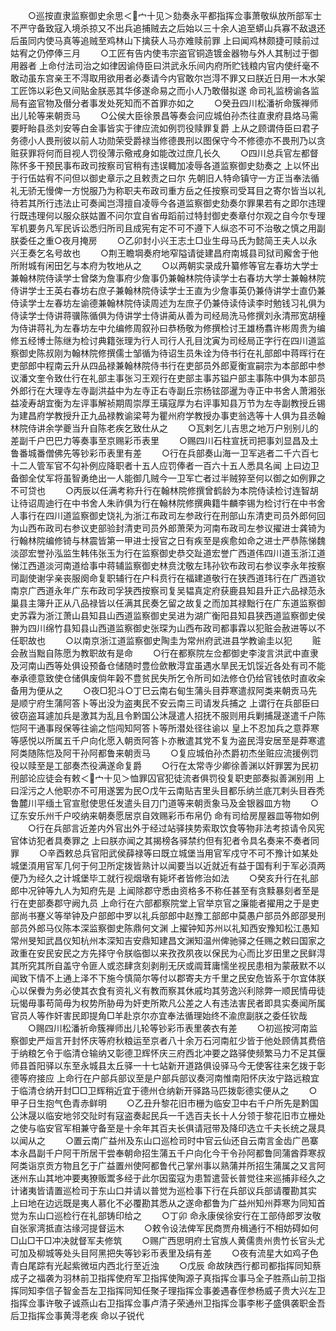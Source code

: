 <!-- { "loadSidebar": true } -->
　　○巡按直隶监察御史余思＜宀十见＞劾奏永平都指挥佥事萧敬纵放所部军士不严守备致寇入境杀掠又不出兵追捕贼去之后始以三十余人追至蟒山兵寡不敌退还后虽同内使马真等追贼至鸡林山下擒获人马亦难赎前罪  上曰闻鸡林颇捷可赎前过姑宥之仍停俸三月
　　○工匠有告内使韦宗盗官铜造镀金器物与外人其制过于御用器者  上命付法司治之如律因谕侍臣曰洪武永乐间内府所贮钱粮内官内使纤毫不敢动虽东宫亲王不淂取用欲用者必奏请今内官敢尔岂淂不罪又曰朕近日用一木水架工匠饰以彩色又间贴金朕恶其华侈遂命易之而小人乃敢僣拟遂  命司礼监榜谕各监局有盗官物及僣分者事发处死知而不首罪亦如之
　　○癸丑四川松潘祈命簇禅师出儿轮等来朝贡马
　　○公侯大臣徐景昌等奏会问应城伯孙杰往直隶府县烙马需要盱眙县丞刘安等白金事皆实于律应流如例罚役赎罪复爵  上从之顾谓侍臣曰君子务德小人畏刑彼以前人功勋荣受爵禄当修德畏刑以图保守今不修德亦不畏刑乃以贪赃获罪将何而目视人罚役薄示儆戒身如能改过庶几长久
　　○四川总兵官左都督陈怀多干预民事布政司按察司官稍有违误輙加凌辱各道监察御史劾奏之  上以怀出于行伍姑宥不问但以御史章示之且敕责之曰尔  先朝旧人特命镇守一方正当奉法循礼无骄无慢俾一方悦服乃为称职夫布政司重方岳之任按察司受耳目之寄尔皆当以礼待若其所行违法止可奏闻岂淂擅自凌辱今各道监察御史劾奏尔罪果若有之即尔违理行既违理何以服众朕姑置不问尔宜自省毋蹈前过特封御史奏章付尔观之自今尔专理军机要务凡军民诉讼悉归所司且成宪有定不可不遵下人纵恣不可不治敬之慎之用副朕委任之重○夜月掩房
　　○乙卯封小兴王志土□业生母马氏为懿简王夫人以永兴王奏乞名号故也
　　○荆王瞻堈奏府地窄隘请徙建昌府南城县司狱司廨舍于他所附城有闲田乞与本府为牧地从之
　　○以两朝实录成升纂修等官左春坊大学士兼翰林院侍读学士曾棨为詹事府少詹事仍兼翰林院侍读学士右春坊大学士兼翰林院侍讲学士王英右春坊右庶子兼翰林院侍读学士王直为少詹事英仍兼侍讲学士直仍兼侍读学士左春坊左谕德兼翰林院侍读周述为左庶子仍兼侍读侍读李时勉钱习礼俱为侍读学士侍讲蒋骥陈循俱为侍讲学士侍讲蔺从善为司经局洗马修撰刘永清邢宽胡穜为侍讲蒋礼为左春坊左中允编修周叙孙曰恭杨敬为修撰检讨王雄杨翥许彬周贵为编修五经博士陈继为检讨典籍张理为行人司行人孔目沈寅为司经局正字行在四川道监察御史陈叔刚为翰林院修撰儒士邹循为待诏生员朱诠为侍书行在礼部郎中蒋晖行在吏部郎中程南云升从四品禄兼翰林院侍书行在吏部员外郎夏衡宣嗣宗为本部郎中参议潘文奎令致仕行在礼部主事张习王观行在吏部主事苏镒户部主事陈中俱为本部员外郎行在大理寺左寺副洪益中为左寺正右寺副丘宗杨铉邵暹为寺正中书舍人萧湘张益凌寿胡宜衡为左评事解祯期周崇厚王璜寇厚为右评事知县万节为左寺副教授丘锡为建昌府学教授升正九品禄教谕梁萼为瞿州府学教授办事吏翁选等十人俱为县丞翰林院侍讲余学夔当升自陈老疾乞致仕从之
　　○瓦剌乞儿吉思之地万户别别儿的差副千户巴巴力等奏事至京赐彩币表里
　　○赐四川石柱宣抚司把事刘显昌及土鲁番城番僧佛先等钞彩币表里有差
　　○行在兵部奏山海一卫军逃者二千六百七十二人管军官不勾补例应降职者十五人应罚俸者一百六十五人悉具名闻  上曰边卫备御全仗军将虽智勇绝出一人能御几贼今一卫军亡者过半贼猝至何以御之如例罪之不可贷也
　　○丙辰以任满考称升行在翰林院修撰曾鹤龄为本院侍读检讨连智胡让待诏周迪行在中书舍人朱祚俱为行在翰林院修撰典籍牛麟李锡为检讨行在中书舍人事行在四川道监察御史饶礼为浙江布政司左参政行在刑部山东清吏司员外郎何回为山西布政司右参议吏部验封清吏司员外郎萧荣为河南布政司左参议擢进士龚锜为行翰林院编修锜与林震皆第一甲进士授官之日有疾至是疾愈如命之进士严恭陈悌魏淡邵宏誉孙泓监生韩伟张玉为行在监察御史恭交趾道宏誉广西道伟四川道玉浙江道悌江西道淡河南道给事中蒋辅监察御史林贲沈敬左玮孙钦布政司右参议李永年按察司副使谢孚亲丧服阕命复职辅行在户科贲行在福建道敬行在狭西道玮行在广西道钦南京广西道永年广东布政司孚狭西按察司复吴韫真定府获鹿县知县升正六品禄范永巢县主簿升正从八品禄皆以任满其民奏乞留之故复之而加其禄黜行在广东道监察御史苏霖为浙江萧山县知县山西道监察御史吴进为湖广衡阳县知县狭西道监察御史侯翀为四川绵竹县知县山西道监察御史张琛为山西布政司都事霖以犯赃会赦进等以不任职故也
　　○以南京浙江道监察御史陶圭为常州府武进县学教谕圭以犯
　　赃会赦当黜自陈愿为教职故有是命
　　○行在都察院左佥都御史李浚言洪武中直隶及河南山西等处俱设预备仓储随时豊俭歛散淂宜虽遇水旱民无饥馁近各处有司不能奉承德意致使仓储俱废倘年榖不豊贫民失所乞令所司如法修仓仍给官钱依时直收籴备用为便从之
　　○夜□犯斗○丁巳云南右甸生蒲头目莽寒遣叔阿类来朝贡马先是顺宁府生蒲阿答卜等出没为盗夷民不安云南三司请发兵捕之  上谓行在兵部臣曰彼窃盗耳遽加兵是激其为乱且令黔国公沐晟遣人招抚不服则用兵剿捕晟遂遣千户陈恺阿干通事叚保等往谕之恺闯知阿答卜等所潜处径往谕以  皇上不忍加兵之意莽寒等感悦以所属五千户向化愿入朝贡阿答卜亦散遣其党不复为盗民淂安居至是莽寒遣阿类随陈恺及阿干孙阿都鲁来朝贡马
　　○复应城伯孙杰爵初杰坐赃应流援例罚役以赎至是工部奏杰役满遂命复爵
　　○行在太常寺少卿徐善渊以奸罪罢为民初刑部论应徒会有敕＜宀十见＞恤罪囚官犯徒流者俱罚役复职吏部奏拟善渊别用  上曰淫污之人他职亦不可用遂罢为民○戊午云南贴吉里头目都乐纳兰底兀剌头目吞秃鲁麓川平缅土官宣慰使思任发遣头目刀门道等来朝贡象马及金银器皿方物
　　○辽东安乐州千户咬纳来朝奏愿居京自效赐彩币布帛仍  命有司给房屋器皿等物如例
　　○行在兵部言近差内外官出外于经过站驿挟势索取饮食等物非法考掠请令风宪官体访犯者具奏罪之  上曰朕亦闻之其揭榜各驿禁约但有犯者令具名奏来不奏者同罪
　　○辛酉敕总兵官阳武侯薛禄等曰既立城堡当用官军戍守不可不豫计如某处城堡湏用官军几何于何卫所定拨皆熟计以闻要当以近就近有益于国有利于军必湏两便乃为经久之计城堡毕工就行视烟墩有毙坏者皆修治如法
　　○癸亥升行在礼部郎中况钟等九人为知府先是  上闻除郡守悉由资格多不称任甚至有贪黩暴刻者至是行在吏部奏郡守阙九员  上命行在六部都察院堂上官举京官之廉能者擢用之于是吏部尚书蹇义等举钟及户部郎中罗以礼兵部郎中赵豫工部郎中莫愚户部员外郎邵旻刑部员外郎马仪陈本深监察御史陈鼎何文渊  上擢钟知苏州以礼知西安豫知松江愚知常州旻知武昌仪知杭州本深知吉安鼎知建昌文渊知温州俾驰驿之任赐之敕曰国家之政重在安民安民之方先择守令朕临御以来孜孜夙夜以保民为心而比岁田里之民鲜淂其所究其所自盖守令匪人或恣肆贪刻剥削无厌或阘茸庸懦坐视民患相为蒙蔽默不以闻致下情不上通上泽不下施今慎简尔等付以郡寄夫方千里之民安危皆系于尔宜体朕心以保餋为务必使其衣食有资礼义有教而察其休戚均其劳逸兴利除弊一顺民情毋徒玩愒毋事苟简毋为权势所胁毋为奸吏所欺凡公差之人有违法害民者即具实奏闻所属官员人等作奸害民即提角□羊赴京尔亦宜奉法循理始终不渝庶副朕之委任钦哉
　　○赐四川松潘祈命簇禅师出儿轮等钞彩币表里袭衣有差
　　○初巡按河南监察御史严烜言开封怀庆等府秋粮运至京者八十余万石河南舡少皆于他处顾倩其费倍于纳粮乞令于临清仓输纳又彰德卫辉怀庆三府西北冲要之路驿使频繁马力不足其偃师县首阳驿以东至永城县太丘驿一十七站新开道路俱设驿马今无使客往来乞拨于彰德等府接应  上命行在户部兵部议至是户部兵部议奏河南惟南阳怀庆汝宁路远粮宜于临清仓纳开封□□卫辉稍近宜于德州仓纳新开驿路马匹拨彰德实便从之
　　○甲子日生抱气色青赤鲜明
　　○乙丑升黎花旧市栅为临安卫中右千户所先是黔国公沐晟以临安地邻交阯时有寇盗奏起民兵一千选百夫长十人分领于黎花旧市立栅处之使与临安官军相兼守备至是十余年其百夫长俱请冠带及降印选立千夫长统之晟具以闻从之
　　○置云南广益州及东山口巡检司时中官云仙还自云南言金齿广邑寨本永昌副千户阿干所居干尝奉朝命招生蒲五千户向化今干令孙阿都鲁同蒲酋莽寒叔阿类诣京贡方物且乞于广益置州使阿都鲁代己掌州事以熟蒲并所招生蒲属之又言阿迷州东山其地冲要夷獠贩鬻多经于此尔因蛮寇为患暂遣营长普觉往来巡捕非经久之计诸夷皆请置巡检司于东山口并请以普觉为巡检事下行在兵部议兵部请覆勘其实  上曰地在边远既是夷人慕化不必覆勘其悉从之遂命都鲁为广益州知州莽寒为同知首觉为东山口巡检行在礼部铸印给之
　　○丁卯  命永康侯徐安行在工部侍郎罗汝敬自张家湾抵直沽缘河提督运木
　　○敕令设法俾军民商贾舟楫通行不相妨碍如何□山□干□冲决就督军夫修筑
　　○赐广西思明府土官族人黄儒贵州贵竹长官头尤可加及柳城等处头目阿黑把失等钞彩币表里及绢有差
　　○夜有流星大如鸡子色青白尾踪有光起紫微垣内西北行至近浊
　　○戊辰  命故陕西行都司都指挥同知蔡  成子之福袭为羽林前卫指挥使府军卫指挥使陶源子真指挥佥事马全子胜燕山前卫指挥同知李信子智金吾左卫指挥同知任聚子理指挥佥事姜遇春侄参杨威子贵大兴左卫指挥佥事许敬子诚燕山右卫指挥佥事卢清子荣通州卫指挥佥事李彬子盛俱袭职金吾后卫指挥佥事黄淂老疾  命以子锐代
